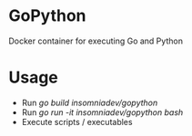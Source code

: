 # GoPython 
Docker container for executing Go and Python

# Usage
- Run _go build insomniadev/gopython_
- Run _go run -it insomniadev/gopython bash_
- Execute scripts / executables
